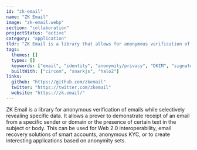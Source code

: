 ```yaml
---
id: "zk-email"
name: "ZK Email"
image: "zk-email.webp"
section: "collaboration"
projectStatus: "active"
category: "application"
tldr: "ZK Email is a library that allows for anonymous verification of email signatures while masking specific data."
tags:
  themes: []
  types: []
  keywords: ["email", "identity", "anonymity/privacy", "DKIM", "signatures"]
  builtWith: ["circom", "snarkjs", "halo2"]
links:
  github: "https://github.com/zkemail"
  twitter: "https://twitter.com/zkemail"
  website: "https://zk.email/"
---
```


ZK Email is a library for anonymous verification of emails while selectively revealing specific data. It allows a prover to demonstrate receipt of an email from a specific sender or domain or the presence of certain text in the subject or body. This can be used for Web 2.0 interoperability, email recovery solutions of smart accounts, anonymous KYC, or to create interesting applications based on anonymity sets.
